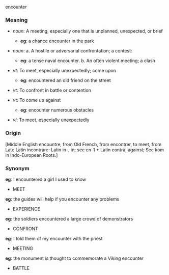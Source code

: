encounter
### Meaning
+ _noun_: A meeting, especially one that is unplanned, unexpected, or brief
	+ __eg__: a chance encounter in the park
+ _noun_: 
   a. A hostile or adversarial confrontation; a contest:
	+ __eg__: a tense naval encounter.
   b. An often violent meeting; a clash

+ _vt_: To meet, especially unexpectedly; come upon
	+ __eg__: encountered an old friend on the street
+ _vt_: To confront in battle or contention
+ _vt_: To come up against
	+ __eg__: encounter numerous obstacles
+ _vi_: To meet, especially unexpectedly

### Origin

[Middle English encountre, from Old French, from encontrer, to meet, from Late Latin incontrāre: Latin in-, in; see en-1 + Latin contrā, against; See kom in Indo-European Roots.]

### Synonym

__eg__: I encountered a girl I used to know

+ MEET

__eg__:  the guides will help if you encounter any problems

+ EXPERIENCE

__eg__:  the soldiers encountered a large crowd of demonstrators

+ CONFRONT

__eg__: I told them of my encounter with the priest

+ MEETING

__eg__: the monument is thought to commemorate a Viking encounter

+ BATTLE


